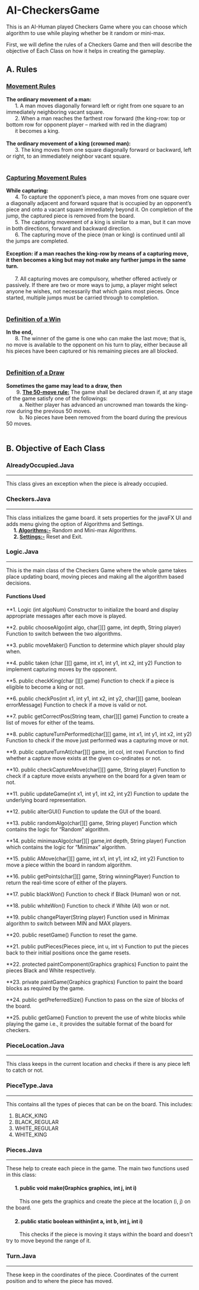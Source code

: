 # AI-CheckersGame
This is an AI-Human played Checkers Game where you can choose which algorithm to use while playing whether be it random or mini-max.

First, we will define the rules of a Checkers Game and then will describe the objective of Each Class on how it helps in creating the gameplay.

## A. Rules

### <ins>Movement Rules</ins>
 **The ordinary movement of a man:**<br />
   &nbsp;&nbsp;&nbsp;&nbsp;&nbsp;&nbsp;1. A man moves diagonally forward left or right from one square to an immediately
           neighboring vacant square.<br />
   &nbsp;&nbsp;&nbsp;&nbsp;&nbsp;&nbsp;2. When a man reaches the farthest row forward (the king-row: top or bottom row
          for opponent player – marked with red in the diagram)</br>&nbsp;&nbsp;&nbsp;&nbsp;&nbsp;&nbsp;it becomes a king.<br /><br />
 **The ordinary movement of a king (crowned man):**<br />
    &nbsp;&nbsp;&nbsp;&nbsp;&nbsp;&nbsp;3. The king moves from one square diagonally forward or backward, left or right, to
       an immediately neighbor vacant square.<br /><br />

### <ins>Capturing Movement Rules</ins><br />
**While capturing:**<br />
    &nbsp;&nbsp;&nbsp;&nbsp;&nbsp;&nbsp;4. To capture the opponent’s piece, a man moves from one square over a diagonally adjacent and forward square that is occupied by an opponent’s piece and onto a
        vacant square immediately beyond it. On completion of the jump, the captured piece is removed from the board.<br />
    &nbsp;&nbsp;&nbsp;&nbsp;&nbsp;&nbsp;5. The capturing movement of a king is similar to a man, but it can move in both directions, forward and backward direction.<br />
    &nbsp;&nbsp;&nbsp;&nbsp;&nbsp;&nbsp;6. The capturing move of the piece (man or king) is continued until all the jumps are completed.<br /><br />
**Exception: if a man reaches the king-row by means of a capturing move, it then becomes
a king but may not make any further jumps in the same turn.**<br /><br />
    &nbsp;&nbsp;&nbsp;&nbsp;&nbsp;&nbsp;7. All capturing moves are compulsory, whether offered actively or passively. If there are two or more ways to jump, a player might select anyone he wishes, not necessarily that which gains most pieces. Once started, multiple jumps must be carried through to completion.<br /><br />
        
### <ins>Definition of a Win</ins>

**In the end,**<br />
     &nbsp;&nbsp;&nbsp;&nbsp;&nbsp;&nbsp;8. The winner of the game is one who can make the last move; that is, no move is
available to the opponent on his turn to play, either because all his pieces have
been captured or his remaining pieces are all blocked.<br /><br />
### <ins>Definition of a Draw</ins>

**Sometimes the game may lead to a draw, then**<br />
    &nbsp;&nbsp;&nbsp;&nbsp;&nbsp;&nbsp; 9. **<ins>The 50-move rule:</ins>** The game shall be declared drawn if, at any stage of the game
         satisfy one of the followings:<br />
      &nbsp;&nbsp;&nbsp;&nbsp;&nbsp;&nbsp;&nbsp;&nbsp; a. Neither player has advanced an uncrowned man towards the king-row
during the previous 50 moves.<br />
      &nbsp;&nbsp;&nbsp;&nbsp;&nbsp;&nbsp;&nbsp;&nbsp; b. No pieces have been removed from the board during the previous 50
moves.<br /><br />

## B. Objective of Each Class

### AlreadyOccupied.Java
----
This class gives an exception when the piece is already occupied.<br />

### Checkers.Java
----
This class initializes the game board. it sets properties for the javaFX UI and adds menu giving the option of Algorithms and Settings.<br />
**&nbsp;&nbsp;&nbsp;&nbsp;&nbsp;&nbsp;1. <ins>Algorithms:-</ins>** Random and Mini-max Algorithms.<br />
**&nbsp;&nbsp;&nbsp;&nbsp;&nbsp;&nbsp;2. <ins>Settings:-</ins>** Reset and Exit.<br />

### Logic.Java
----
This is the main class of the Checkers Game where the whole game takes place updating board, moving pieces and making all the algorithm based decisions.

#### Functions Used
**1.	Logic (int algoNum)
Constructor to initialize the board and display appropriate messages after each move is played.

**2.	public chooseAlgo(int algo, char[][] game, int depth, String player)
Function to switch between the two algorithms.

**3.	public moveMaker()
Function to determine which player should play when.

**4.	public taken (char [][] game, int x1, int y1, int x2, int y2)
Function to implement capturing moves by the opponent.

**5.	public checkKing(char [][] game)
Function to check if a piece is eligible to become a king or not.

**6.	public checkPos(int x1, int y1, int x2, int y2, char[][] game, boolean errorMessage)
Function to check if a move is valid or not.

**7.	public getCorrectPos(String team, char[][] game)
Function to create a list of moves for either of the teams.

**8.	public captureTurnPerformed(char[][] game, int x1, int y1, int x2, int y2)
Function to check if the move just performed was a capturing move or not.

**9.	public captureTurnAt(char[][] game, int col, int row)
Function to find whether a capture move exists at the given co-ordinates or not.

**10.	public checkCaptureMove(char[][] game, String player)
Function to check if a capture move exists anywhere on the board for a given team or not.

**11.	public updateGame(int x1, int y1, int x2, int y2)
Function to update the underlying board representation.

**12.	public alterGUI()
Function to update the GUI of the board.

**13.	public randomAlgo(char[][] game, String player)
Function which contains the logic for “Random” algorithm.

**14.	public minimaxAlgo(char[][] game,int depth, String player)
Function which contains the logic for “Minimax” algorithm.

**15.	public AMove(char[][] game, int x1, int y1, int x2, int y2)
Function to move a piece within the board in random algorithm.

**16.	public getPoints(char[][] game, String winningPlayer)
Function to return the real-time score of either of the players.

**17.	public blackWon()
Function to check if Black (Human) won or not.

**18.	public whiteWon()
Function to check if White (AI) won or not.

**19.	public changePlayer(String player)
Function used in Minimax algorithm to switch between MIN and MAX players.

**20.	public resetGame()
Function to reset the game.

**21.	public putPieces(Pieces piece, int u, int v)
Function to put the pieces back to their initial positions once the game resets.

**22.	protected paintComponent(Graphics graphics)
Function to paint the pieces Black and White respectively.

**23.	private paintGame(Graphics graphics)
Function to paint the board blocks as required by the game.

**24.	public getPreferredSize()
Function to pass on the size of blocks of the board.

**25.	public getGame()
Function to prevent the use of white blocks while playing the game i.e., it provides the suitable format of the board for checkers.


### PieceLocation.Java
----
This class keeps in the current location and checks if there is any piece left to catch or not.

### PieceType.Java
----
This contains all the types of pieces that can be on the board. This includes:<br />
1. BLACK_KING
2. BLACK_REGULAR
3. WHITE_REGULAR
4. WHITE_KING

### Pieces.Java
----
These help to create each piece in the game. The main two functions used in this class:
####  &nbsp;&nbsp;&nbsp;&nbsp;&nbsp;&nbsp; 1. public void make(Graphics graphics, int j, int i)
&nbsp;&nbsp;&nbsp;&nbsp;&nbsp;&nbsp;&nbsp;&nbsp;   This one gets the graphics and create the piece at the location (i, j) on the board.

#### &nbsp;&nbsp;&nbsp;&nbsp;&nbsp;&nbsp; 2. public static boolean within(int a, int b, int j, int i)
&nbsp;&nbsp;&nbsp;&nbsp;&nbsp;&nbsp;&nbsp;&nbsp;   This checks if the piece is moving it stays within the board and doesn't try to move beyond the range of it.

### Turn.Java
----
These keep in the coordinates of the piece. Coordinates of the current position and to where the piece has moved.

